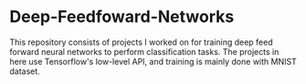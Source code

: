 # Deep-Feedfoward-Networks
This repository consists of projects I worked on for training deep feed forward neural networks to perform classification tasks.
The projects in here use Tensorflow's low-level API, and training is mainly done with MNIST dataset.


